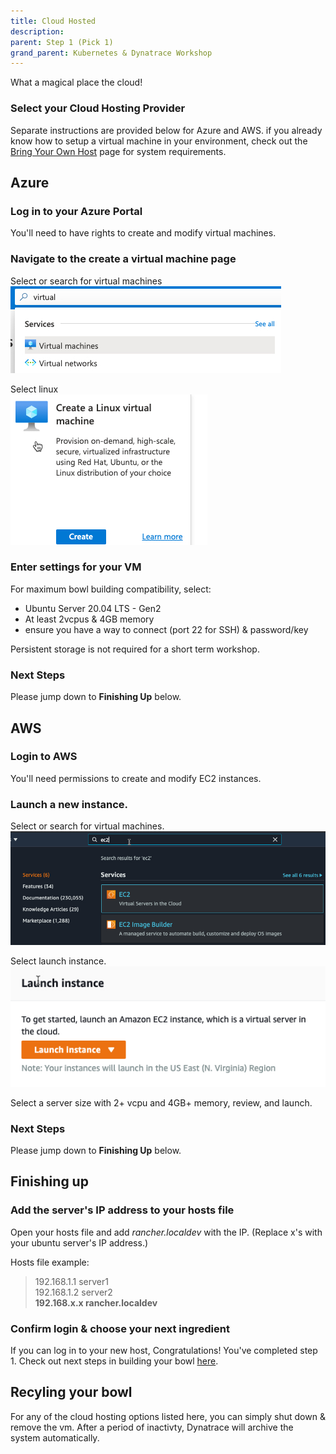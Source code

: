```yaml
---
title: Cloud Hosted
description: 
parent: Step 1 (Pick 1)
grand_parent: Kubernetes & Dynatrace Workshop
---
```


What a magical place the cloud!

### Select your Cloud Hosting Provider

Separate instructions are provided below for Azure and AWS.  if you already know how to setup a virtual machine in your environment, check out the [Bring Your Own Host](1byoh) page for system requirements.

## Azure

### Log in to your Azure Portal

You'll need to have rights to create and modify virtual machines.

### Navigate to the create a virtual machine page

Select or search for virtual machines  
![Virtual Machines](/assets/images/azure_vm.jpg)

Select linux  
![Linux](/assets/images/azure_linux.jpg)

### Enter settings for your VM

For maximum bowl building compatibility, select:

- Ubuntu Server 20.04 LTS - Gen2
- At least 2vcpus & 4GB memory
- ensure you have a way to connect (port 22 for SSH) & password/key

Persistent storage is not required for a short term workshop.

### Next Steps

Please jump down to **Finishing Up** below.

## AWS

### Login to AWS

You'll need permissions to create and modify EC2 instances.

### Launch a new instance.

Select or search for virtual machines.  
![Virtual Machines](/assets/images/aws_ec2.jpg)

Select launch instance.  
![Launch Instance](/assets/images/aws_launch.jpg)

Select a server size with 2+ vcpu and 4GB+ memory, review, and launch.

### Next Steps

Please jump down to **Finishing Up** below.

## Finishing up

### Add the server's IP address to your hosts file

Open your hosts file and add *rancher.localdev* with the IP.  (Replace x's with your ubuntu server's IP address.)

Hosts file example:

>192.168.1.1 server1  
>192.168.1.2 server2  
>**192.168.x.x rancher.localdev**

### Confirm login & choose your next ingredient

If you can log in to your new host, Congratulations!  You've completed step 1.  Check out next steps in building your bowl [here](./step2).

## Recyling your bowl

For any of the cloud hosting options listed here, you can simply shut down & remove the vm.  After a period of inactivty, Dynatrace will archive the system automatically.
